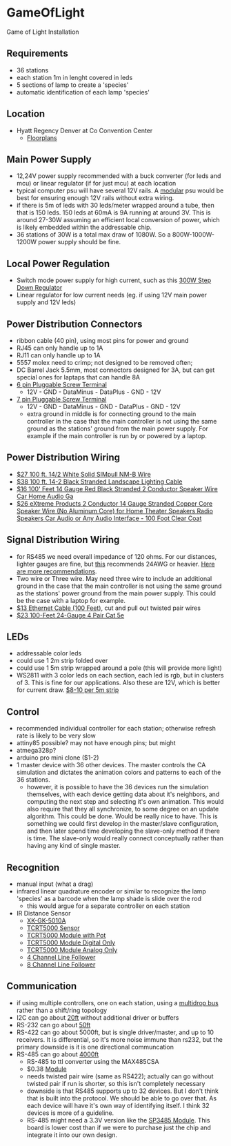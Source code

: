 # GameOfLight
Game of Light Installation


## Requirements
- 36 stations
- each station 1m in lenght covered in leds
- 5 sections of lamp to create a 'species'
- automatic identification of each lamp 'species'

## Location
- Hyatt Regency Denver at Co Convention Center
    - [Floorplans](https://denver.regency.hyatt.com/hyatt/images/hotels/dencc/floorplan.pdf)

## Main Power Supply
- 12,24V power supply recommended with a buck converter (for leds and mcu) or linear regulator (if for just mcu) at each location
- typical computer psu will have several 12V rails. A [modular](https://www.amazon.com/EVGA-Supernova-120-G1-1000-VR-Modular-Supply/dp/B00CGYCNG2) psu would be best for ensuring enough 12V rails without extra wiring.
- if there is 5m of leds with 30 leds/meter wrapped around a tube, then that is 150 leds. 150 leds at 60mA is 9A running at around 3V. This is around 27-30W assuming an efficient local conversion of power, which is likely embedded within the addressable chip.
- 36 stations of 30W is a total max draw of 1080W. So a 800W-1000W-1200W power supply should be fine.

## Local Power Regulation
- Switch mode power supply for high current, such as this [300W Step Down Regulator](https://www.aliexpress.com/item/DC-CC-12A-300W-Step-Down-Buck-Converter-7-32V-To-0-8-28V-Power-module/32247251105.html)
- Linear regulator for low current needs (eg. if using 12V main power supply and 12V leds)

## Power Distribution Connectors
- ribbon cable (40 pin), using most pins for power and ground
- RJ45 can only handle up to 1A
- RJ11 can only handle up to 1A
- 5557 molex need to crimp; not designed to be removed often;
- DC Barrel Jack 5.5mm, most connectors designed for 3A, but can get special ones for laptaps that can handle 8A
- [6 pin Pluggable Screw Terminal](https://www.aliexpress.com/item/Free-shipping-5-sets-ht5-08-6pin-Terminal-plug-type-300V-10A-5-08mm-pitch-connector/32667091061.html)
    - 12V - GND - DataMinus - DataPlus - GND - 12V
- [7 pin Pluggable Screw Terminal](https://www.aliexpress.com/item/Free-shipping-5-sets-ht5-08-7pin-Terminal-plug-type-300V-10A-5-08mm-pitch-connector/32665369867.html)
    - 12V - GND - DataMinus - GND - DataPlus - GND - 12V
    - extra ground in middle is for connecting ground to the main controller in the case that the main controller is not using the same ground as the stations' ground from the main power supply. For example if the main controller is run by or powered by a laptop.

## Power Distribution Wiring
- [$27 100 ft. 14/2 White Solid SIMpull NM-B Wire](http://www.homedepot.com/p/Romex-100-ft-14-2-White-Solid-SIMpull-NM-B-Wire-28827428/202316379)
- [$38 100 ft. 14-2 Black Stranded Landscape Lighting Cable](http://www.homedepot.com/p/Southwire-100-ft-14-2-Black-Stranded-Landscape-Lighting-Cable-55213243/202316247)
- [$16 100' Feet 14 Gauge Red Black Stranded 2 Conductor Speaker Wire Car Home Audio Ga](https://www.amazon.com/Gauge-Black-Stranded-Conductor-Speaker/dp/B00J36SUWC)
- [$26 eXtreme Products 2 Conductor 14 Gauge Stranded Copper Core Speaker Wire (No Aluminum Core) for Home Theater Speakers Radio Speakers Car Audio or Any Audio Interface - 100 Foot Clear Coat](https://www.amazon.com/eXtreme-Conductor-Speaker-Wire-Interface/dp/B01HBWJ1HM)

## Signal Distribution Wiring
- for RS485 we need overall impedance of 120 ohms. For our distances, lighter gauges are fine, but [this](http://www.chipkin.com/rs485-cables-why-you-need-3-wires-for-2-two-wire-rs485/) recommends 24AWG or heavier. [Here are more recommendations](http://www.bb-elec.com/Learning-Center/All-White-Papers/Serial/Cable-Selection-for-RS422-and-RS485-Systems/Cable-Selection-for-RS-422-and-RS-485-Systems.PDF).
- Two wire or Three wire. May need three wire to include an additional ground in the case that the main controller is not using the same ground as the stations' power ground from the main power supply. This could be the case with a laptop for example.
- [$13 Ethernet Cable (100 Feet)](https://www.amazon.com/Mediabridge-Ethernet-Cable-100-Feet/dp/B003RCEAB8), cut and pull out twisted pair wires
- [$23 100-Feet 24-Gauge 4 Pair Cat 5e](https://www.amazon.com/Southwire-56917643-100-Feet-Outdoor-CMR-75-Degree/dp/B005V0BJ1S)

## LEDs
- addressable color leds
- could use 1 2m strip folded over
- could use 1 5m strip wrapped around a pole (this will provide more light)
- WS2811 with 3 color leds on each section, each led is rgb, but in clusters of 3. This is fine for our applications. Also these are 12V, which is better for current draw. [$8-10 per 5m strip](https://www.aliexpress.com/item/best-price-5m-DC12V-ws2811ic-5050-RGB-SMD-individually-addressable-ws2811-led-pixels-strip/32385533484.html)

## Control
- recommended individual controller for each station; otherwise refresh rate is likely to be very slow
- attiny85 possible? may not have enough pins; but might
- atmega328p?
- arduino pro mini clone ($1-2)
- 1 master device with 36 other devices. The master controls the CA simulation and dictates the animation colors and patterns to each of the 36 stations.
    - however, it is possible to have the 36 devices run the simulation themselves, with each device getting data about it's neighbors, and computing the next step and selecting it's own animation. This would also require that they all synchronize, to some degree on an update algorithm. This could be done. Would be really nice to have. This is something we could first develop in the master/slave configuration, and then later spend time developing the slave-only method if there is time. The slave-only would really connect conceptually rather than having any kind of single master.

## Recognition
- manual input (what a drag)
- infrared linear quadrature encoder or similar to recognize the lamp 'species' as a barcode when the lamp shade is slide over the rod
    - this would argue for a separate controller on each station
- IR Distance Sensor
    - [XK-GK-5010A](https://www.aliexpress.com/item/Hot-Sale-Short-Distance-Sensor-Induction-Switch-Dual-Functions-Ir-Sensor-Switch-Active-Performance-Modules-Board/32769983297.html)
    - [TCRT5000 Sensor](https://www.aliexpress.com/item/20-pcs-TCRT5000L-TCRT5000-Reflective-Optical-Sensor-Infrared-IR-Photoelectric-Switch/1909098476.html)
    - [TCRT5000 Module with Pot](https://www.aliexpress.com/item/Free-shipping-Line-Track-Sensor-TCRT5000-Infrared-Reflective-IR-Photoelectric-Switch-Barrier/32517344067.html)
    - [TCRT5000 Module Digital Only](https://www.aliexpress.com/item/New-TCRT5000-Line-Track-Sensor-Module-Reflection-Infrared-Sensor-Switch-Module-For-Arduino-5pcs-lot-Free/32359412782.html)
    - [TCRT5000 Module Analog Only](https://www.aliexpress.com/item/10PCS-IR-Infrared-Line-Track-Follower-Sensor-TCRT5000-Obstacle-Avoidanc-For-Arduino/32672744833.html)
    - [4 Channel Line Follower](https://www.aliexpress.com/item/Free-shipping-4-way-infrared-tracing-line-follow-tracking-obatacle-avoidance-Sensor-Module-for-Aduino-Robot/32645816426.html)
    - [8 Channel Line Follower](https://www.aliexpress.com/item/8-Channel-High-Precision-Infrared-Detection-Tracking-Sensor-Moudle-For-Arduino-Raspberry-Pi-Car-Robot-TCRT5000/32714804808.html)

## Communication
- if using multiple controllers, one on each station, using a [multidrop bus](https://en.wikipedia.org/wiki/Multidrop_bus) rather than a shift/ring topology
- I2C can go about [20ft](http://forum.arduino.cc/index.php?topic=57604.0) without additional driver or buffers
- RS-232 can go about [50ft](https://www.lammertbies.nl/comm/info/RS-232_specs.html)
- RS-422 can go about 5000ft, but is single driver/master, and up to 10 receivers. It is differential, so it's more noise immune than rs232, but the primary downside is it is one directional communcation
- RS-485 can go about [4000ft](http://www.bb-elec.com/Learning-Center/All-White-Papers/Serial/Basics-of-the-RS-485-Standard.aspx)
    - RS-485 to ttl converter using the MAX485CSA
    - $0.38 [Module](https://www.aliexpress.com/item/MAX485-Module-RS-485-TTL-to-RS485-MAX485CSA-Converter-Module-For-Arduino-Integrated-Circuits-Products/32667981058.html)
    - needs twisted pair wire (same as RS422); actually can go without twisted pair if run is shorter, so this isn't completely necessary
    - downside is that RS485 supports up to 32 devices. But I don't think that is built into the protocol. We should be able to go over that. As each device will have it's own way of identifying itself. I think 32 devices is more of a guideline.
    - RS-485 might need a 3.3V version like the [SP3485 Module](https://www.aliexpress.com/item/3-3V-UART-serial-to-RS485-SP3485-Transceiver-Converter-Communication-Module/32224154908.html). This board is lower cost than if we were to purchase just the chip and integrate it into our own design.
